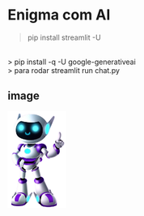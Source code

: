 # Enigma com AI

> pip install streamlit -U
<br>
> pip install -q -U google-generativeai
<br>
> para rodar streamlit run chat.py

## image
<img src="https://github.com/Sarah781/Chatbot-Alura/blob/main/Robo.png" width=115>
